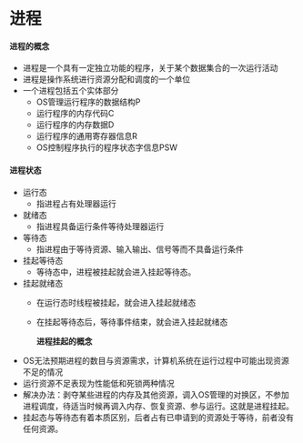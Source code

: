 # 进程

#### 进程的概念

* 进程是一个具有一定独立功能的程序，关于某个数据集合的一次运行活动
* 进程是操作系统进行资源分配和调度的一个单位
* 一个进程包括五个实体部分
  * OS管理运行程序的数据结构P
  * 运行程序的内存代码C
  * 运行程序的内存数据D
  * 运行程序的通用寄存器信息R
  * OS控制程序执行的程序状态字信息PSW

#### 进程状态

* 运行态
  * 指进程占有处理器运行
* 就绪态
  * 指进程具备运行条件等待处理器运行
* 等待态
  * 指进程由于等待资源、输入输出、信号等而不具备运行条件
* 挂起等待态
  * 等待态中，进程被挂起就会进入挂起等待态。
* 挂起就绪态
  * 在运行态时线程被挂起，就会进入挂起就绪态
  * 在挂起等待态后，等待事件结束，就会进入挂起就绪态

    **进程挂起的概念**
* OS无法预期进程的数目与资源需求，计算机系统在运行过程中可能出现资源不足的情况
* 运行资源不足表现为性能低和死锁两种情况
* 解决办法：剥夺某些进程的内存及其他资源，调入OS管理的对换区，不参加进程调度，待适当时候再调入内存、恢复资源、参与运行。这就是进程挂起。
* 挂起态与等待态有着本质区别，后者占有已申请到的资源处于等待，前者没有任何资源。

